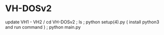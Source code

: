 # VH-DOSv2
update VH1 - VH2 / cd VH-DOSv2  ; ls ; python setup(4).py ( install python3 and run command )  ; python main.py
